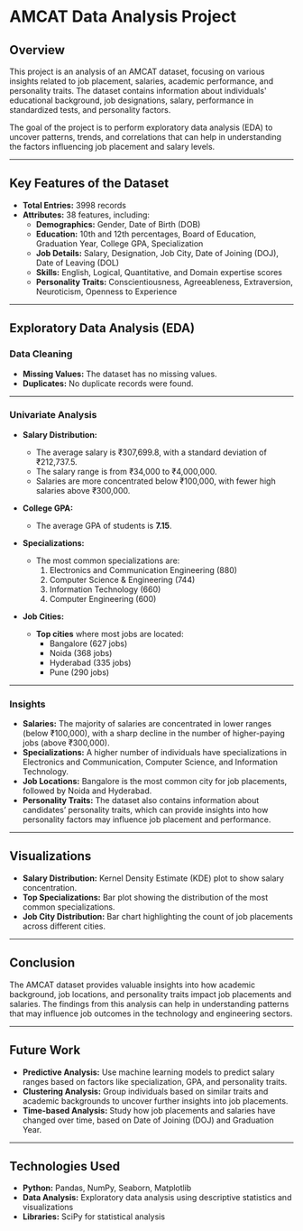 # AMCAT Data Analysis Project

## Overview

This project is an analysis of an AMCAT dataset, focusing on various insights related to job placement, salaries, academic performance, and personality traits. The dataset contains information about individuals' educational background, job designations, salary, performance in standardized tests, and personality factors.

The goal of the project is to perform exploratory data analysis (EDA) to uncover patterns, trends, and correlations that can help in understanding the factors influencing job placement and salary levels.

---

## Key Features of the Dataset

- **Total Entries:** 3998 records
- **Attributes:** 38 features, including:
  - **Demographics:** Gender, Date of Birth (DOB)
  - **Education:** 10th and 12th percentages, Board of Education, Graduation Year, College GPA, Specialization
  - **Job Details:** Salary, Designation, Job City, Date of Joining (DOJ), Date of Leaving (DOL)
  - **Skills:** English, Logical, Quantitative, and Domain expertise scores
  - **Personality Traits:** Conscientiousness, Agreeableness, Extraversion, Neuroticism, Openness to Experience

---

## Exploratory Data Analysis (EDA)

### Data Cleaning

- **Missing Values:** The dataset has no missing values.
- **Duplicates:** No duplicate records were found.

---

### Univariate Analysis

- **Salary Distribution:**
  - The average salary is ₹307,699.8, with a standard deviation of ₹212,737.5.
  - The salary range is from ₹34,000 to ₹4,000,000.
  - Salaries are more concentrated below ₹100,000, with fewer high salaries above ₹300,000.

- **College GPA:**
  - The average GPA of students is **7.15**.

- **Specializations:**
  - The most common specializations are:
    1. Electronics and Communication Engineering (880)
    2. Computer Science & Engineering (744)
    3. Information Technology (660)
    4. Computer Engineering (600)

- **Job Cities:**
  - **Top cities** where most jobs are located:
    - Bangalore (627 jobs)
    - Noida (368 jobs)
    - Hyderabad (335 jobs)
    - Pune (290 jobs)

---

### Insights

- **Salaries:** The majority of salaries are concentrated in lower ranges (below ₹100,000), with a sharp decline in the number of higher-paying jobs (above ₹300,000).
- **Specializations:** A higher number of individuals have specializations in Electronics and Communication, Computer Science, and Information Technology.
- **Job Locations:** Bangalore is the most common city for job placements, followed by Noida and Hyderabad.
- **Personality Traits:** The dataset also contains information about candidates’ personality traits, which can provide insights into how personality factors may influence job placement and performance.

---

## Visualizations

- **Salary Distribution:** Kernel Density Estimate (KDE) plot to show salary concentration.
- **Top Specializations:** Bar plot showing the distribution of the most common specializations.
- **Job City Distribution:** Bar chart highlighting the count of job placements across different cities.

---

## Conclusion

The AMCAT dataset provides valuable insights into how academic background, job locations, and personality traits impact job placements and salaries. The findings from this analysis can help in understanding patterns that may influence job outcomes in the technology and engineering sectors.

---

## Future Work

- **Predictive Analysis:** Use machine learning models to predict salary ranges based on factors like specialization, GPA, and personality traits.
- **Clustering Analysis:** Group individuals based on similar traits and academic backgrounds to uncover further insights into job placements.
- **Time-based Analysis:** Study how job placements and salaries have changed over time, based on Date of Joining (DOJ) and Graduation Year.

---

## Technologies Used

- **Python:** Pandas, NumPy, Seaborn, Matplotlib
- **Data Analysis:** Exploratory data analysis using descriptive statistics and visualizations
- **Libraries:** SciPy for statistical analysis

